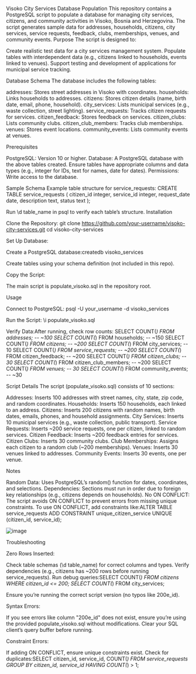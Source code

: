 Visoko City Services Database Population
This repository contains a PostgreSQL script to populate a database for managing city services, citizens, and community activities in Visoko, Bosnia and Herzegovina. The script generates sample data for addresses, households, citizens, city services, service requests, feedback, clubs, memberships, venues, and community events.
Purpose
The script is designed to:

Create realistic test data for a city services management system.
Populate tables with interdependent data (e.g., citizens linked to households, events linked to venues).
Support testing and development of applications for municipal service tracking.

Database Schema
The database includes the following tables:

addresses: Stores street addresses in Visoko with coordinates.
households: Links households to addresses.
citizens: Stores citizen details (name, birth date, email, phone, household).
city_services: Lists municipal services (e.g., waste collection, street lighting).
service_requests: Tracks citizen requests for services.
citizen_feedback: Stores feedback on services.
citizen_clubs: Lists community clubs.
citizen_club_members: Tracks club memberships.
venues: Stores event locations.
community_events: Lists community events at venues.

Prerequisites

PostgreSQL: Version 10 or higher.
Database: A PostgreSQL database with the above tables created. Ensure tables have appropriate columns and data types (e.g., integer for IDs, text for names, date for dates).
Permissions: Write access to the database.

Sample Schema
Example table structure for service_requests:
CREATE TABLE service_requests (
    citizen_id integer,
    service_id integer,
    request_date date,
    description text,
    status text
);

Run \d table_name in psql to verify each table’s structure.
Installation

Clone the Repository:
git clone https://github.com/your-username/visoko-city-services.git
cd visoko-city-services


Set Up Database:

Create a PostgreSQL database:createdb visoko_services


Create tables using your schema definition (not included in this repo).


Copy the Script:

The main script is populate_visoko.sql in the repository root.



Usage

Connect to PostgreSQL:
psql -U your_username -d visoko_services


Run the Script:
\i populate_visoko.sql


Verify Data:After running, check row counts:
SELECT COUNT(*) FROM addresses;          -- ~100
SELECT COUNT(*) FROM households;        -- ~150
SELECT COUNT(*) FROM citizens;          -- ~200
SELECT COUNT(*) FROM city_services;     -- 10
SELECT COUNT(*) FROM service_requests;  -- ~200
SELECT COUNT(*) FROM citizen_feedback;  -- ~200
SELECT COUNT(*) FROM citizen_clubs;     -- 30
SELECT COUNT(*) FROM citizen_club_members; -- ~200
SELECT COUNT(*) FROM venues;            -- 30
SELECT COUNT(*) FROM community_events;  -- ~30



Script Details
The script (populate_visoko.sql) consists of 10 sections:

Addresses: Inserts 100 addresses with street names, city, state, zip code, and random coordinates.
Households: Inserts 150 households, each linked to an address.
Citizens: Inserts 200 citizens with random names, birth dates, emails, phones, and household assignments.
City Services: Inserts 10 municipal services (e.g., waste collection, public transport).
Service Requests: Inserts ~200 service requests, one per citizen, linked to random services.
Citizen Feedback: Inserts ~200 feedback entries for services.
Citizen Clubs: Inserts 30 community clubs.
Club Memberships: Assigns each citizen to a random club (~200 memberships).
Venues: Inserts 30 venues linked to addresses.
Community Events: Inserts 30 events, one per venue.

Notes

Random Data: Uses PostgreSQL’s random() function for dates, coordinates, and selections.
Dependencies: Sections must run in order due to foreign key relationships (e.g., citizens depends on households).
No ON CONFLICT: The script avoids ON CONFLICT to prevent errors from missing unique constraints. To use ON CONFLICT, add constraints like:ALTER TABLE service_requests ADD CONSTRAINT unique_citizen_service UNIQUE (citizen_id, service_id);


![image](https://github.com/user-attachments/assets/9eb75249-9093-4123-a9ea-7064e594c355)



Troubleshooting

Zero Rows Inserted:

Check table schemas (\d table_name) for correct columns and types.
Verify dependencies (e.g., citizens has ~200 rows before running service_requests).
Run debug queries:SELECT COUNT(*) FROM citizens WHERE citizen_id <= 200;
SELECT COUNT(*) FROM city_services;


Ensure you’re running the correct script version (no typos like 200e_id).


Syntax Errors:

If you see errors like column "200e_id" does not exist, ensure you’re using the provided populate_visoko.sql without modifications.
Clear your SQL client’s query buffer before running.


Constraint Errors:

If adding ON CONFLICT, ensure unique constraints exist. Check for duplicates:SELECT citizen_id, service_id, COUNT(*) FROM service_requests GROUP BY citizen_id, service_id HAVING COUNT(*) > 1;

